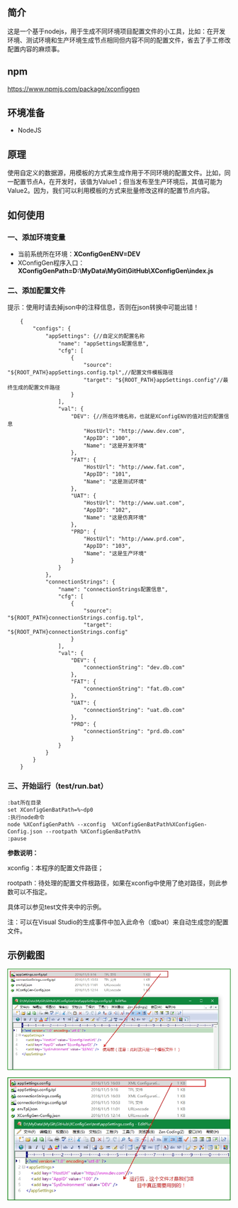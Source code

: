 ## 简介

这是一个基于nodejs，用于生成不同环境项目配置文件的小工具，比如：在开发环境、测试环境和生产环境生成节点相同但内容不同的配置文件，省去了手工修改配置内容的麻烦事。

## npm

https://www.npmjs.com/package/xconfiggen

## 环境准备

- NodeJS

## 原理

使用自定义的数据源，用模板的方式来生成作用于不同环境的配置文件。比如，同一配置节点A，在开发时，该值为Value1；但当发布至生产环境后，其值可能为Value2。因为，我们可以利用模板的方式来批量修改这样的配置节点内容。

## 如何使用

### 一、添加环境变量

- 当前系统所在环境：**XConfigGenENV=DEV**
- XConfigGen程序入口：**XConfigGenPath=D:\MyData\MyGit\GitHub\XConfigGen\index.js**

### 二、添加配置文件

提示：使用时请去掉json中的注释信息，否则在json转换中可能出错！

		{
		    "configs": {
		        "appSettings": {//自定义的配置名称
		            "name": "appSettings配置信息",
		            "cfg": [
		                {
		                    "source": "${ROOT_PATH}appSettings.config.tpl",//配置文件模板路径
		                    "target": "${ROOT_PATH}appSettings.config"//最终生成的配置文件路径
		                }
		            ],
		            "val": {
		                "DEV": {//所在环境名称，也就是XConfigENV的值对应的配置信息
		                    "HostUrl": "http://www.dev.com",
		                    "AppID": "100",
		                    "Name": "这是开发环境"
		                },
		                "FAT": {
		                    "HostUrl": "http://www.fat.com",
		                    "AppID": "101",
		                    "Name": "这是测试环境"
		                },
		                "UAT": {
		                    "HostUrl": "http://www.uat.com",
		                    "AppID": "102",
		                    "Name": "这是仿真环境"
		                },
		                "PRD": {
		                    "HostUrl": "http://www.prd.com",
		                    "AppID": "103",
		                    "Name": "这是生产环境"
		                }
		            }
		        },
		        "connectionStrings": {
		            "name": "connectionStrings配置信息",
		            "cfg": [
		                {
		                    "source": "${ROOT_PATH}connectionStrings.config.tpl",
		                    "target": "${ROOT_PATH}connectionStrings.config"
		                }
		            ],
		            "val": {
		                "DEV": {
		                    "connectionString": "dev.db.com"
		                },
		                "FAT": {
		                    "connectionString": "fat.db.com"
		                },
		                "UAT": {
		                    "connectionString": "uat.db.com"
		                },
		                "PRD": {
		                    "connectionString": "prd.db.com"
		                }
		            }
		        }
		    }
		}




### 三、开始运行（test/run.bat）


	:bat所在目录
	set XConfigGenBatPath=%~dp0
	:执行node命令
	node %XConfigGenPath% --xconfig  %XConfigGenBatPath%XConfigGen-Config.json --rootpath %XConfigGenBatPath%
	:pause


	
**参数说明：**

xconfig：本程序的配置文件路径；

rootpath：待处理的配置文件根路径，如果在xconfig中使用了绝对路径，则此参数可以不指定。

具体可以参见test文件夹中的示例。

注：可以在Visual Studio的生成事件中加入此命令（或bat）来自动生成您的配置文件。


## 示例截图

![](https://raw.githubusercontent.com/xucongli1989/XConfigGen/master/imgs/1.jpg)


![](https://raw.githubusercontent.com/xucongli1989/XConfigGen/master/imgs/2.jpg)

